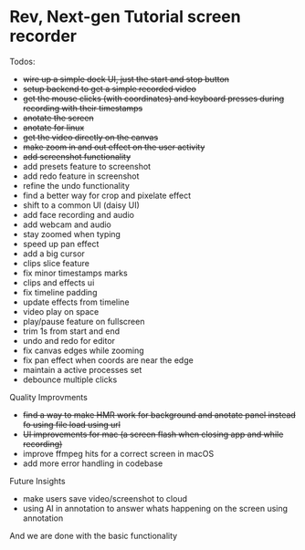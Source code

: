 # Rev, Next-gen Tutorial screen recorder

Todos:

- ~~wire up a simple dock UI, just the start and stop button~~
- ~~setup backend to get a simple recorded video~~
- ~~get the mouse clicks (with coordinates) and keyboard presses during recording with their timestamps~~
- ~~anotate the screen~~
- ~~anotate for linux~~
- ~~get the video directly on the canvas~~
- ~~make zoom in and out effect on the user activity~~
- ~~add screenshot functionality~~
- add presets feature to screenshot
- add redo feature in screenshot
- refine the undo functionality
- find a better way for crop and pixelate effect
- shift to a common UI (daisy UI)
- add face recording and audio
- add webcam and audio
- stay zoomed when typing
- speed up pan effect
- add a big cursor
- clips slice feature
- fix minor timestamps marks
- clips and effects ui
- fix timeline padding
- update effects from timeline
- video play on space
- play/pause feature on fullscreen
- trim 1s from start and end
- undo and redo for editor
- fix canvas edges while zooming
- fix pan effect when coords are near the edge
- maintain a active processes set
- debounce multiple clicks


Quality Improvments

- ~~find a way to make HMR work for background and anotate panel instead fo using file load using url~~
- ~~UI improvements for mac (a screen flash when closing app and while recording)~~
- improve ffmpeg hits for a correct screen in macOS
- add more error handling in codebase


Future Insights

- make users save video/screenshot to cloud
- using AI in annotation to answer whats happening on the screen using annotation

And we are done with the basic functionality
